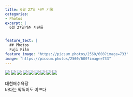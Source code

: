 ```yaml
---
title: 6월 27일 사진 기록
categories:
- Photos
excerpt: |
  6월 27일기준 사진들


feature_text: |
  ## Photos
  Fuji Film
feature_image: "https://picsum.photos/2560/600?image=733"
image: "https://picsum.photos/2560/600?image=733"
---
```

<style type="text/css"> 
@font-face {
    font-family: 'GmarketSansMedium';
    src: url('https://cdn.jsdelivr.net/gh/projectnoonnu/noonfonts_2001@1.1/GmarketSansMedium.woff') format('woff');
    font-weight: normal;
    font-style: normal;
}
body{
font-family: 'GmarketSansMedium';
}
</style>


<img src = "/assets/FUJI/20230627/img1.jpg">
<img src = "/assets/FUJI/20230627/img2.jpg">
<img src = "/assets/FUJI/20230627/img3.jpg">
<img src = "/assets/FUJI/20230627/img4.jpg">
<img src = "/assets/FUJI/20230627/img5.jpg">
<img src = "/assets/FUJI/20230627/img6.jpg">
<img src = "/assets/FUJI/20230627/img7.jpg">
<img src = "/assets/FUJI/20230627/img8.jpg">
<img src = "/assets/FUJI/20230627/img9.jpg">


대천해수욕장<br>
바다는 막찍어도 이쁘다

